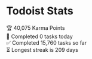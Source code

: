 
# Todoist Stats

<!-- TODO-IST:START -->
🏆  40,075 Karma Points           
🌸  Completed 0 tasks today           
✅  Completed 15,760 tasks so far           
⏳  Longest streak is 209 days
<!-- TODO-IST:END -->
